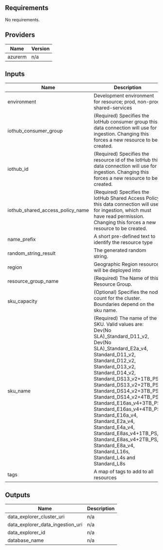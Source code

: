 ## Requirements

No requirements.

## Providers

| Name | Version |
|------|---------|
| azurerm | n/a |

## Inputs

| Name | Description | Type | Default | Required |
|------|-------------|------|---------|:--------:|
| environment | Development environment for resource; prod, non-prod, shared-services | `string` | n/a | yes |
| iothub\_consumer\_group | (Required) Specifies the IotHub consumer group this data connection will use for ingestion. Changing this forces a new resource to be created. | `string` | n/a | yes |
| iothub\_id | (Required) Specifies the resource id of the IotHub this data connection will use for ingestion. Changing this forces a new resource to be created. | `string` | n/a | yes |
| iothub\_shared\_access\_policy\_name | (Required) Specifies the IotHub Shared Access Policy this data connection will use for ingestion, which must have read permission. Changing this forces a new resource to be created. | `string` | n/a | yes |
| name\_prefix | A short pre-defined text to identify the resource type | `string` | `"dec"` | no |
| random\_string\_result | The generated random string. | `string` | n/a | yes |
| region | Geographic Region resource will be deployed into | `string` | n/a | yes |
| resource\_group\_name | (Required) The Name of this Resource Group. | `string` | n/a | yes |
| sku\_capacity | (Optional) Specifies the node count for the cluster. Boundaries depend on the sku name. | `number` | `1` | no |
| sku\_name | (Required) The name of the SKU. Valid values are: Dev(No SLA)\_Standard\_D11\_v2, Dev(No SLA)\_Standard\_E2a\_v4, Standard\_D11\_v2, Standard\_D12\_v2, Standard\_D13\_v2, Standard\_D14\_v2, Standard\_DS13\_v2+1TB\_PS, Standard\_DS13\_v2+2TB\_PS, Standard\_DS14\_v2+3TB\_PS, Standard\_DS14\_v2+4TB\_PS, Standard\_E16as\_v4+3TB\_PS, Standard\_E16as\_v4+4TB\_PS, Standard\_E16a\_v4, Standard\_E2a\_v4, Standard\_E4a\_v4, Standard\_E8as\_v4+1TB\_PS, Standard\_E8as\_v4+2TB\_PS, Standard\_E8a\_v4, Standard\_L16s, Standard\_L4s and Standard\_L8s | `string` | `"Dev(No SLA)_Standard_D11_v2"` | no |
| tags | A map of tags to add to all resources | `map(any)` | `{}` | no |

## Outputs

| Name | Description |
|------|-------------|
| data\_explorer\_cluster\_uri | n/a |
| data\_explorer\_data\_ingestion\_uri | n/a |
| data\_explorer\_id | n/a |
| database\_name | n/a |